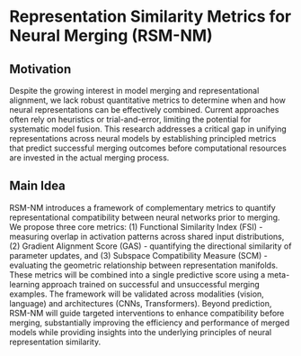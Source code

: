 # Representation Similarity Metrics for Neural Merging (RSM-NM)

## Motivation
Despite the growing interest in model merging and representational alignment, we lack robust quantitative metrics to determine when and how neural representations can be effectively combined. Current approaches often rely on heuristics or trial-and-error, limiting the potential for systematic model fusion. This research addresses a critical gap in unifying representations across neural models by establishing principled metrics that predict successful merging outcomes before computational resources are invested in the actual merging process.

## Main Idea
RSM-NM introduces a framework of complementary metrics to quantify representational compatibility between neural networks prior to merging. We propose three core metrics: (1) Functional Similarity Index (FSI) - measuring overlap in activation patterns across shared input distributions, (2) Gradient Alignment Score (GAS) - quantifying the directional similarity of parameter updates, and (3) Subspace Compatibility Measure (SCM) - evaluating the geometric relationship between representation manifolds. These metrics will be combined into a single predictive score using a meta-learning approach trained on successful and unsuccessful merging examples. The framework will be validated across modalities (vision, language) and architectures (CNNs, Transformers). Beyond prediction, RSM-NM will guide targeted interventions to enhance compatibility before merging, substantially improving the efficiency and performance of merged models while providing insights into the underlying principles of neural representation similarity.